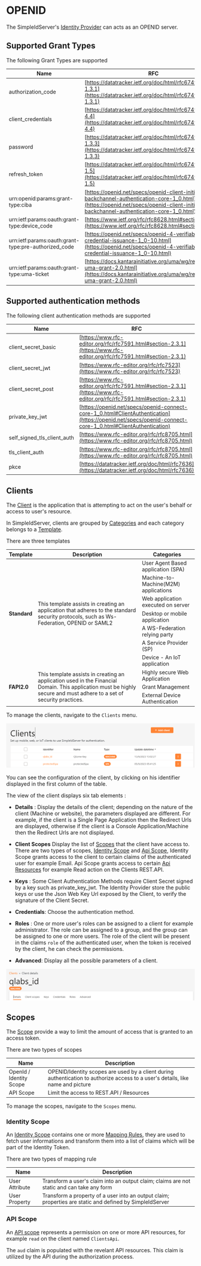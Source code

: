 # OPENID

The SimpleIdServer's [Identity Provider](../glossary) can acts as an OPENID server.

## Supported Grant Types

The following Grant Types are supported

| Name                                                 | RFC  |
| ---------------------------------------------------- | ---- |
| authorization_code                                   | [https://datatracker.ietf.org/doc/html/rfc6749#section-1.3.1](https://datatracker.ietf.org/doc/html/rfc6749#section-1.3.1)     |
| client_credentials                                   | [https://datatracker.ietf.org/doc/html/rfc6749#section-4.4](https://datatracker.ietf.org/doc/html/rfc6749#section-4.4)     |
| password                                             | [https://datatracker.ietf.org/doc/html/rfc6749#section-1.3.3](https://datatracker.ietf.org/doc/html/rfc6749#section-1.3.3)     |
| refresh_token                                        | [https://datatracker.ietf.org/doc/html/rfc6749#section-1.5](https://datatracker.ietf.org/doc/html/rfc6749#section-1.5)     |
| urn:openid:params:grant-type:ciba                    | [https://openid.net/specs/openid-client-initiated-backchannel-authentication-core-1_0.html](https://openid.net/specs/openid-client-initiated-backchannel-authentication-core-1_0.html)     |
| urn:ietf:params:oauth:grant-type:device_code         | [https://www.ietf.org/rfc/rfc8628.html#section-3.4](https://www.ietf.org/rfc/rfc8628.html#section-3.4)     |
| urn:ietf:params:oauth:grant-type:pre-authorized_code | [https://openid.net/specs/openid-4-verifiable-credential-issuance-1_0-10.html](https://openid.net/specs/openid-4-verifiable-credential-issuance-1_0-10.html)     |
| urn:ietf:params:oauth:grant-type:uma-ticket          | [https://docs.kantarainitiative.org/uma/wg/rec-oauth-uma-grant-2.0.html](https://docs.kantarainitiative.org/uma/wg/rec-oauth-uma-grant-2.0.html)     |

## Supported authentication methods

The following client authentication methods are supported

| Name                        | RFC |
| --------------------------- | --- |
| client_secret_basic         | [https://www.rfc-editor.org/rfc/rfc7591.html#section-2.3.1](https://www.rfc-editor.org/rfc/rfc7591.html#section-2.3.1) |
| client_secret_jwt           | [https://www.rfc-editor.org/rfc/rfc7523](https://www.rfc-editor.org/rfc/rfc7523)
| client_secret_post          | [https://www.rfc-editor.org/rfc/rfc7591.html#section-2.3.1](https://www.rfc-editor.org/rfc/rfc7591.html#section-2.3.1) |
| private_key_jwt             | [https://openid.net/specs/openid-connect-core-1_0.html#ClientAuthentication](https://openid.net/specs/openid-connect-core-1_0.html#ClientAuthentication) |
| self_signed_tls_client_auth | [https://www.rfc-editor.org/rfc/rfc8705.html](https://www.rfc-editor.org/rfc/rfc8705.html) |
| tls_client_auth             | [https://www.rfc-editor.org/rfc/rfc8705.html](https://www.rfc-editor.org/rfc/rfc8705.html) |
| pkce                        | [https://datatracker.ietf.org/doc/html/rfc7636](https://datatracker.ietf.org/doc/html/rfc7636) |

## Clients

The [Client](../glossary) is the application that is attempting to act on the user's behalf or access to user's resource.

In SimpleIdServer, clients are grouped by [Categories](../glossary) and each category belongs to a [Template](../glossary).

There are three templates

<table>
    <thead>
        <th>Template</th>
        <th>Description</th>
        <th>Categories</th>
    </thead>
    <tbody>
        <tr><td rowspan="7"><b>Standard</b></td><td rowspan="7">This template assists in creating an application that adheres to the standard security protocols, such as Ws-Federation, OPENID or SAML2</td><td>User Agent Based application (SPA)</td></tr>
        <tr><td>Machine-to-Machine(M2M) applications</td></tr>
        <tr><td>Web application executed on server</td></tr>
        <tr><td>Desktop or mobile application</td></tr>
        <tr><td>A WS-Federation relying party</td></tr>
        <tr><td>A Service Provider (SP)</td></tr>
        <tr><td>Device - An IoT application</td></tr>
        <tr><td rowspan="3"><b>FAPI2.0</b></td><td rowspan="3">This template assists in creating an application used in the Financial Domain. This application must be highly secure and must adhere to a set of security practices.</td><td>Highly secure Web Application</td></tr>
        <tr><td>Grant Management</td></tr>
        <tr><td>External Device Authentication</td></tr>
    </tbody>
</table>

To manage the clients, navigate to the `Clients` menu.

![Clients](./images/clients.png)

You can see the configuration of the client, by clicking on his identifier displayed in the first column of the table.

The view of the client displays six tab elements :

* **Details** : Display the details of the client; depending on the nature of the client (Machine or website), the parameters displayed are different. For example, if the client is a Single Page Application then the Redirect Urls are displayed, otherwise if the client is a Console Application/Machine then the Redirect Urls are not displayed.

* **Client Scopes** Display the list of [Scopes](../glossary) that the client have access to. There are two types of scopes, [Identity Scope](../glossary) and [Api Scope](../glossary), Identity Scope grants access to the client to certain claims of the authenticated user for example Email. Api Scope grants access to certain [Api Resources](../glossary) for example Read action on the Clients REST.API.

* **Keys** : Some Client Authentication Methods require Client Secret signed by a key such as private_key_jwt. The Identity Provider store the public keys or use the Json Web Key Url exposed by the Client, to verify the signature of the Client Secret. 

* **Credentials**: Choose the authentication method.

* **Roles** : One or more user's roles can be assigned to a client for example administrator. The role can be assigned to a group, and the group can be assigned to one or more users. The role of the client will be present in the claims `role` of the authenticated user, when the token is received by the client, he can check the permissions.

* **Advanced**: Display all the possible parameters of a client. 

![Client view](./images/clientview.png)

## Scopes

The [Scope](../glossary) provide a way to limit the amount of access that is granted to an access token.

There are two types of scopes

| Name                    | Description |
| ----------------------- | ----------- |
| OpenId / Identity Scope | OPENID/Identity scopes are used by a client during authentication to authorize access to a user's details, like name and picture |
| API Scope               | Limit the access to REST.API / Resources |

To manage the scopes, navigate to the `Scopes` menu.

### Identity Scope

An [Identity Scope](../glossary) contains one or more [Mapping Rules](../glossary), they are used to fetch user informations and transform them into a list of claims which will be part of the Identity Token.

There are two types of mapping rule

| Name           | Description                                                                                              |
| -------------- | -------------------------------------------------------------------------------------------------------- |
| User Attribute | Transform a user's claim into an output claim; claims are not static and can take any form               |
| User Property  | Transform a property of a user into an output claim; properties are static and defined by SimpleIdServer |

### API Scope

An [API scope](../glossary) represents a permission on one or more API resources, for example `read` on the client named `ClientsApi`.

The `aud` claim is populated with the revelant API resources. This claim is utilized by the API during the authorization process.